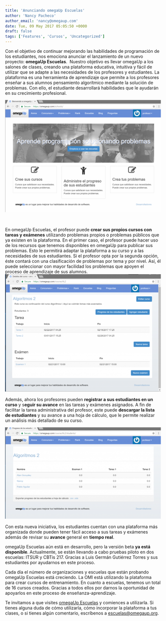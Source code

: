```yaml
---
title: 'Anunciando omegaUp Escuelas'
author: 'Nancy Pacheco'
author_email: 'nancy@omegaup.com'
date: Tue, 09 May 2017 05:05:50 +0000
draft: false
tags: ['Features', 'Cursos', 'Uncategorized']
---
```


Con el objetivo de continuar mejorando las habilidades de programación de los estudiantes, nos emociona anunciar el lanzamiento de un nuevo proyecto: **omegaUp Escuelas**.  Nuestro objetivo es llevar omegaUp a los salones de clases, creando una plataforma educativa, intuitiva y fácil de utilizar que se adapte a las necesidades de los profesores y estudiantes. La plataforma es una herramienta de aprendizaje que permite a los profesores enseñar a sus alumnos pensamiento algorítmico mediante la solución de problemas. Con ello, el estudiante desarrollará habilidades que le ayudarán en su crecimiento profesional.

[![paginaPrincipal](/images/paginaPrincipal-1024x738.png)](/images/paginaPrincipal.png)

 

En omegaUp Escuelas, el profesor puede **crear sus propios cursos con tareas y exámenes** utilizando problemas propios o problemas públicos que ya existen en la plataforma. En el primer caso, el profesor puede hacer uso de los recursos que tenemos disponibles en omegaUp para publicar sus problemas. Esto le permitirá adaptar la plataforma a su curso y a las necesidades de sus estudiantes. Si el profesor opta por la segunda opción, éste contará con una clasificación de problemas por tema y por nivel. Así, él puede seleccionar con mayor facilidad los problemas que apoyen el proceso de aprendizaje de sus alumnos.[![editarCurso](/images/editarCurso-1024x771.png)](/images/editarCurso.png)

Además, ahora los profesores pueden **registrar a sus estudiantes en un curso** y s**eguir su avance** en las tareas y exámenes asignados. A fin de facilitar la tarea administrativa del profesor, este puede **descargar la lista de estudiantes** y su avance a una hoja de cálculo, que le permite realizar un análisis más detallado de su curso.

[![progresoEstudiantes](/images/progresoEstudiantes-1024x603.png)](/images/progresoEstudiantes.png)

Con esta nueva iniciativa, los estudiantes cuentan con una plataforma más organizada donde pueden tener fácil acceso a sus tareas y exámenes además de revisar su **avance** general en **tiempo real**.

omegaUp Escuelas aún está en desarrollo, pero la versión beta **ya está disponible**. Actualmente, se están llevando a cabo pruebas piloto en dos escuelas: ITSUR y CBTis 217. Gracias a Luis Germán Gutiérrez Torres y sus estudiantes por ayudarnos en este proceso.

Cada día el número de organizaciones y escuelas que están probando omegaUp Escuelas está creciendo. La OMI está utilizando la plataforma para crear cursos de entrenamiento. En cuanto a escuelas, tenemos un total de 16 cursos creados. Gracias a todos ellos por darnos la oportunidad de apoyarlos en este proceso de enseñanza-aprendizaje.

Te invitamos a que visites [omegaUp Escuelas](https://omegaup.com/schools/) y comiences a utilizarla. Si tienes alguna duda de cómo utilizarla, cómo incorporar la plataforma a tus clases, o si tienes algún comentario, escríbenos a escuelas@omegaup.org.